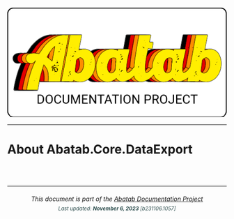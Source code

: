 <div align="center">

![](_attachments/logo/abatab-documentation-project-logo.png)

</div>

***

# About Abatab.Core.DataExport

<br>
<br>

***

<div align="center">
	<h6>
			This document is part of the <a href="https://spectrum-health-systems.github.io/Abatab-Documentation-Project/">Abatab Documentation Project</a>
			<br>
			<sub style="color:DarkSlateGrey;">
					Last updated: <b>November 6, 2023</b> [b231106.1057]
			</sub>
		</h6>
</div>
